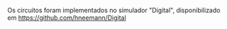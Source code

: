 Os circuitos foram implementados no simulador "Digital", disponibilizado em https://github.com/hneemann/Digital
